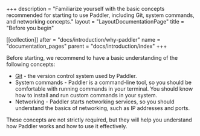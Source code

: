 +++
description = "Familiarize yourself with the basic concepts recommended for starting to use Paddler, including Git, system commands, and networking concepts."
layout = "LayoutDocumentationPage"
title = "Before you begin"

[[collection]]
after = "docs/introduction/why-paddler"
name = "documentation_pages"
parent = "docs/introduction/index"
+++

Before starting, we recommend to have a basic understanding of the following concepts:
- [Git](https://git-scm.com/doc) - the version control system used by Paddler.
- System commands - Paddler is a command-line tool, so you should be comfortable with running commands in your terminal. You should know how to install and run custom commands in your system.
- Networking - Paddler starts networking services, so you should understand the basics of networking, such as IP addresses and ports.

These concepts are not strictly required, but they will help you understand how Paddler works and how to use it effectively.

